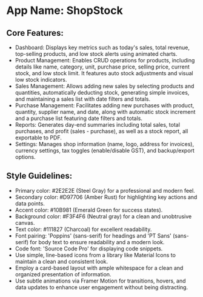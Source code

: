 # **App Name**: ShopStock

## Core Features:

- Dashboard: Displays key metrics such as today's sales, total revenue, top-selling products, and low stock alerts using animated charts.
- Product Management: Enables CRUD operations for products, including details like name, category, unit, purchase price, selling price, current stock, and low stock limit. It features auto stock adjustments and visual low stock indicators.
- Sales Management: Allows adding new sales by selecting products and quantities, automatically deducting stock, generating simple invoices, and maintaining a sales list with date filters and totals.
- Purchase Management: Facilitates adding new purchases with product, quantity, supplier name, and date, along with automatic stock increment and a purchase list featuring date filters and totals.
- Reports: Generates day-end summaries including total sales, total purchases, and profit (sales - purchase), as well as a stock report, all exportable to PDF.
- Settings: Manages shop information (name, logo, address for invoices), currency settings, tax toggles (enable/disable GST), and backup/export options.

## Style Guidelines:

- Primary color: #2E2E2E (Steel Gray) for a professional and modern feel.
- Secondary color: #D97706 (Amber Rust) for highlighting key actions and data points.
- Accent color: #10B981 (Emerald Green for success states).
- Background color: #F3F4F6 (Neutral gray) for a clean and unobtrusive canvas.
- Text color: #111827 (Charcoal) for excellent readability.
- Font pairing: 'Poppins' (sans-serif) for headings and 'PT Sans' (sans-serif) for body text to ensure readability and a modern look.
- Code font: 'Source Code Pro' for displaying code snippets.
- Use simple, line-based icons from a library like Material Icons to maintain a clean and consistent look.
- Employ a card-based layout with ample whitespace for a clean and organized presentation of information.
- Use subtle animations via Framer Motion for transitions, hovers, and data updates to enhance user engagement without being distracting.